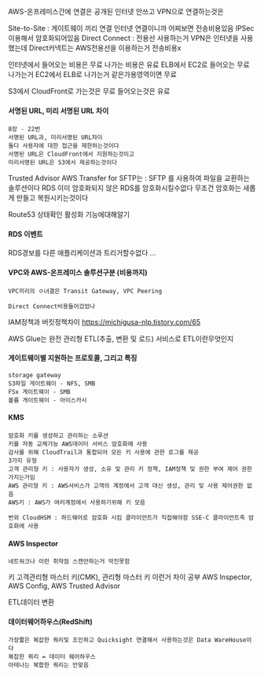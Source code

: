 

AWS-온프레미스간에 연결은 공개된 인터넷 안쓰고 VPN으로 연결하는것은

Site-to-Site : 게이트웨이 끼리 연결 인터넷 연결이니까 어찌보면 전송비용있음 IPSec이용해서 암호화되어있음
Direct Connect : 전용선 사용하는거 VPN은 인터넷을 사용했는데 Direct커넥트는 AWS전용선을 이용하는거 전송비용x


인터넷에서 들어오는 비용은 무료
나가는 비용은 유료
ELB에서 EC2로 들어오는 무료 나가는거 
EC2에서 ELB로 나가는거 같은가용영역이면 무료

S3에서 CloudFront로 가는것은 무료 들어오는것은 유료

#### 서명된 URL, 미리 서명된 URL 차이
```
8장 - 22번
서명된 URL과, 미리서명된 URL차이
둘다 사용자에 대한 접근을 제한하는것이다
서명된 URL은 CloudFront에서 지원하는것이고
미리서명된 URL은 S3에서 제공하는것이다
```

Trusted Advisor
AWS Transfer for SFTP는 : SFTP 를 사용하여 파일을 교환하는 솔루션이다
RDS 이미 암호화되지 않은 RDS를 암호화시킬수없다 무조건 암호화는 새롭게 만들고 복원시키는것이다

Route53 상태확인 활성화 기능에대해알기

#### RDS 이벤트
RDS경보를 다른 애플리케이션과 트리거할수없다 ... 


#### VPC와 AWS-온프레미스 솔루션구분 (비용까지)
```
VPC끼리의 ㅇ녀결은 Transit Gateway, VPC Peering

Direct Connect비용들어갔었나
```

IAM정책과 버킷정책차이
https://michigusa-nlp.tistory.com/65



AWS Glue는 완전 관리형 ETL(추출, 변환 및 로드) 서비스로 ETL이란무엇인지


#### 게이트웨이별 지원하는 프로토콜, 그리고 특징
```
storage gateway
S3파일 게이트웨이 - NFS, SMB
FSx 게이트웨이 - SMB
볼륨 게이트웨이 - 아이스카시
```

#### KMS
```
암호화 키를 생성하고 관리하는 소루션
키를 자동 교체가능 AWS데이터 서비스 암호화에 사용
감사를 위해 CloudTrail과 통합되어 모든 키 사용에 관한 로그를 제공
3가지 유형
고객 관리형 키 : 사용자가 생성, 소유 및 관리 키 정책, IAM정책 및 권한 부여 제어 권한가지는거임
AWS 관리형 키 : AWS서비스가 고객의 계정에서 고객 대신 생성, 관리 및 사용 제어권한 없음
AWS키 : AWS가 여러계정에서 사용하기위해 키 모음

번외 CloudHSM : 하드웨어로 암호화 시킴 클라이언트가 직접해야함 SSE-C 클라이언트측 암호화에 사용
```

#### AWS Inspector
```
네트워크나 이런 취약점 스캔만하는거 막진못함
```

키 고객관리형 마스터 키(CMK), 관리형 마스터 키 이런거 차이 공부
AWS Inspector, AWS Config, AWS Trusted Advisor

ETL데이터 변환 

#### 데이터웨어하우스(RedShift)
```
가장짧은 복잡한 쿼리및 조인하고 Quicksight 연결해서 사용하는것은 Data WareHouse이다
복잡한 쿼리 = 데이터 웨어하우스 
아테나는 복합한 쿼리는 안맞음
```
